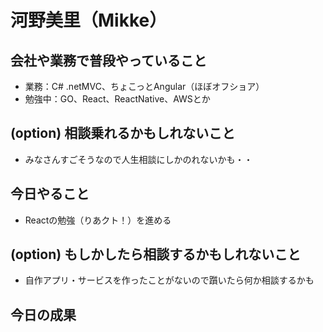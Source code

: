 # 河野美里（Mikke）

## 会社や業務で普段やっていること
- 業務：C# .netMVC、ちょこっとAngular（ほぼオフショア）
- 勉強中：GO、React、ReactNative、AWSとか

## (option) 相談乗れるかもしれないこと
- みなさんすごそうなので人生相談にしかのれないかも・・

## 今日やること
- Reactの勉強（りあクト！）を進める

## (option) もしかしたら相談するかもしれないこと
- 自作アプリ・サービスを作ったことがないので躓いたら何か相談するかも

## 今日の成果
